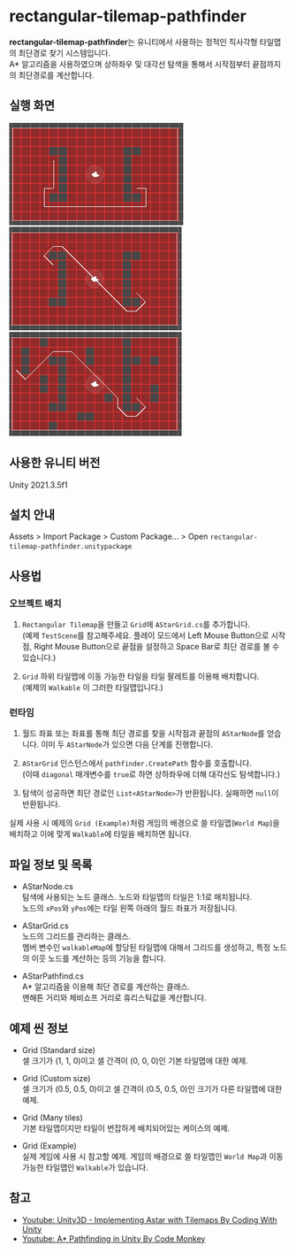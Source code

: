 # rectangular-tilemap-pathfinder
**rectangular-tilemap-pathfinder**는 유니티에서 사용하는 정적인 직사각형 타일맵의 최단경로 찾기 시스템입니다.  
A* 알고리즘을 사용하였으며 상하좌우 및 대각선 탐색을 통해서 시작점부터 끝점까지의 최단경로를 계산합니다.  

## 실행 화면
![](https://github.com/virtus2/rectangular-tilemap-pathfinder/blob/main/screenshots/1.png)
![](https://github.com/virtus2/rectangular-tilemap-pathfinder/blob/main/screenshots/2.png)
![](https://github.com/virtus2/rectangular-tilemap-pathfinder/blob/main/screenshots/3.png)

## 사용한 유니티 버전
Unity 2021.3.5f1

## 설치 안내
Assets > Import Package > Custom Package... > Open `rectangular-tilemap-pathfinder.unitypackage`

## 사용법
### 오브젝트 배치
1. `Rectangular Tilemap`을 만들고 `Grid`에 `AStarGrid.cs`를 추가합니다.  
(예제 `TestScene`를 참고해주세요. 플레이 모드에서 Left Mouse Button으로 시작점, Right Mouse Button으로 끝점을 설정하고 Space Bar로 최단 경로를 볼 수 있습니다.)  

2. `Grid` 하위 타일맵에 이동 가능한 타일을 타일 팔레트를 이용해 배치합니다.  
(예제의 `Walkable` 이 그러한 타일맵입니다.)

### 런타임
1. 월드 좌표 또는 좌표를 통해 최단 경로를 찾을 시작점과 끝점의 `AStarNode`를 얻습니다. 이미 두 `AStarNode`가 있으면 다음 단계를 진행합니다.

2. `AStarGrid` 인스턴스에서 `pathfinder.CreatePath` 함수를 호출합니다.  
(이때 `diagonal` 매개변수를 `true`로 하면 상하좌우에 더해 대각선도 탐색합니다.)

3. 탐색이 성공하면 최단 경로인 `List<AStarNode>`가 반환됩니다. 실패하면 `null`이 반환됩니다.
  
실제 사용 시 예제의 `Grid (Example)`처럼 게임의 배경으로 쓸 타일맵(`World Map`)을 배치하고 이에 맞게 `Walkable`에 타일을 배치하면 됩니다.

## 파일 정보 및 목록
* AStarNode.cs  
탐색에 사용되는 노드 클래스. 노드와 타일맵의 타일은 1:1로 매치됩니다.   
노드의 `xPos`와 `yPos`에는 타일 왼쪽 아래의 월드 좌표가 저장됩니다.
  
* AStarGrid.cs  
노드의 그리드를 관리하는 클래스.  
멤버 변수인 `walkableMap`에 할당된 타일맵에 대해서 그리드를 생성하고, 특정 노드의 이웃 노드를 계산하는 등의 기능을 합니다.  

* AStarPathfind.cs  
A* 알고리즘을 이용해 최단 경로를 계산하는 클래스.  
맨해튼 거리와 체비쇼프 거리로 휴리스틱값을 계산합니다.

## 예제 씬 정보
* Grid (Standard size)  
셀 크기가 (1, 1, 0)이고 셀 간격이 (0, 0, 0)인 기본 타일맵에 대한 예제.
  
* Grid (Custom size)  
셀 크기가 (0.5, 0.5, 0)이고 셀 간격이 (0.5, 0.5, 0)인 크기가 다른 타일맵에 대한 예제.
  
* Grid (Many tiles)  
기본 타일맵이지만 타일이 번잡하게 배치되어있는 케이스의 예제.
  
* Grid (Example)  
실제 게임에 사용 시 참고할 예제. 게임의 배경으로 쓸 타일맵인 `World Map`과 이동 가능한 타일맵인 `Walkable`가 있습니다.  

## 참고
* [Youtube: Unity3D - Implementing Astar with Tilemaps By Coding With Unity](https://youtu.be/HCt_CYOW9jg)  
* [Youtube: A* Pathfinding in Unity By Code Monkey](https://www.youtube.com/watch?v=alU04hvz6L4)  
